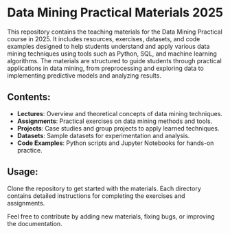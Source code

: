 # Data Mining Practical Materials 2025

This repository contains the teaching materials for the Data Mining Practical course in 2025. It includes resources, exercises, datasets, and code examples designed to help students understand and apply various data mining techniques using tools such as Python, SQL, and machine learning algorithms. The materials are structured to guide students through practical applications in data mining, from preprocessing and exploring data to implementing predictive models and analyzing results.

## Contents:
- **Lectures**: Overview and theoretical concepts of data mining techniques.
- **Assignments**: Practical exercises on data mining methods and tools.
- **Projects**: Case studies and group projects to apply learned techniques.
- **Datasets**: Sample datasets for experimentation and analysis.
- **Code Examples**: Python scripts and Jupyter Notebooks for hands-on practice.

## Usage:
Clone the repository to get started with the materials. Each directory contains detailed instructions for completing the exercises and assignments.

Feel free to contribute by adding new materials, fixing bugs, or improving the documentation.
